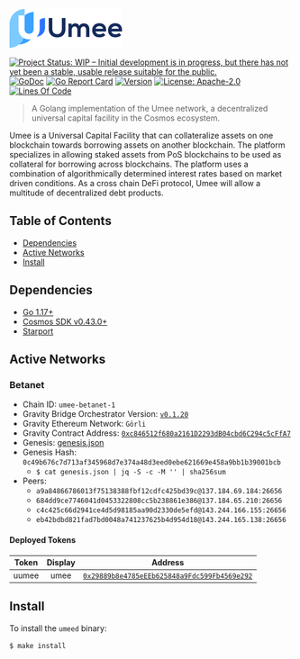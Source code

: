![Logo!](assets/umee-small-logo.png)

[![Project Status: WIP – Initial development is in progress, but there has not yet been a stable, usable release suitable for the public.](https://img.shields.io/badge/repo%20status-WIP-yellow.svg?style=flat-square)](https://www.repostatus.org/#wip)
[![GoDoc](https://img.shields.io/badge/godoc-reference-blue?style=flat-square&logo=go)](https://godoc.org/github.com/umee-network/umee)
[![Go Report Card](https://goreportcard.com/badge/github.com/umee-network/umee?style=flat-square)](https://goreportcard.com/report/github.com/umee-network/umee)
[![Version](https://img.shields.io/github/tag/umee-network/umee.svg?style=flat-square)](https://github.com/umee-network/umee/releases/latest)
[![License: Apache-2.0](https://img.shields.io/github/license/umee-network/umee.svg?style=flat-square)](https://github.com/umee-network/umee/blob/main/LICENSE)
[![Lines Of Code](https://img.shields.io/tokei/lines/github/umee-network/umee?style=flat-square)](https://github.com/umee-network/umee)

> A Golang implementation of the Umee network, a decentralized universal capital
facility in the Cosmos ecosystem.

Umee is a Universal Capital Facility that can collateralize assets on one blockchain
towards borrowing assets on another blockchain. The platform specializes in
allowing staked assets from PoS blockchains to be used as collateral for borrowing
across blockchains. The platform uses a combination of algorithmically determined
interest rates based on market driven conditions. As a cross chain DeFi protocol,
Umee will allow a multitude of decentralized debt products.

## Table of Contents

- [Dependencies](#dependencies)
- [Active Networks](#active-networks)
- [Install](#install)

## Dependencies

- [Go 1.17+](https://golang.org/dl/)
- [Cosmos SDK v0.43.0+](https://github.com/cosmos/cosmos-sdk/releases)
- [Starport](https://docs.starport.network/intro/install.html)

## Active Networks

### Betanet

- Chain ID: `umee-betanet-1`
- Gravity Bridge Orchestrator Version: [`v0.1.20`](https://github.com/PeggyJV/gravity-bridge/releases/tag/v0.1.20)
- Gravity Ethereum Network: `Görli`
- Gravity Contract Address: [`0xc846512f680a2161D2293dB04cbd6C294c5cFfA7`](https://goerli.etherscan.io/address/0xc846512f680a2161d2293db04cbd6c294c5cffa7)
- Genesis: [genesis.json](https://raw.githubusercontent.com/umee-network/umee/main/networks/umee-betanet-1/genesis.json)
- Genesis Hash: `0c49b676c7d713af345968d7e374a48d3eed0ebe621669e458a9bb1b39001bcb`
  - `$ cat genesis.json | jq -S -c -M '' | sha256sum`
- Peers:
  - `a9a84866786013f75138388fbf12cdfc425bd39c@137.184.69.184:26656`
  - `684dd9ce7746041d0453322808cc5b238861e386@137.184.65.210:26656`
  - `c4c425c66d2941ce4d5d98185aa90d2330de5efd@143.244.166.155:26656`
  - `eb42bdbd821fad7bd0048a741237625b4d954d18@143.244.165.138:26656`

#### Deployed Tokens

| Token 	| Display 	|                   Address                  	|
|:-----:	|:-------:	|:------------------------------------------:	|
| uumee 	|   umee  	| [`0x29889b8e4785eEEb625848a9Fdc599Fb4569e292`](https://goerli.etherscan.io/address/0x29889b8e4785eEEb625848a9Fdc599Fb4569e292) 	|

## Install

To install the `umeed` binary:

```shell
$ make install
```
